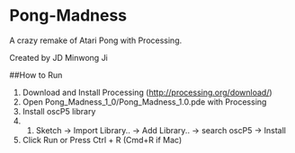 Pong-Madness
============

A crazy remake of Atari Pong with Processing.

Created by JD Minwong Ji

##How to Run
1. Download and Install Processing (http://processing.org/download/)
1. Open Pong_Madness_1_0/Pong_Madness_1.0.pde with Processing
1. Install oscP5 library
1. 1. Sketch -> Import Library.. -> Add Library.. -> search oscP5 -> Install
1. Click Run or Press Ctrl + R (Cmd+R if Mac)
    
